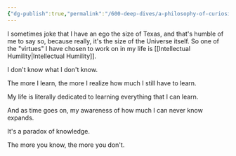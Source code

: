 ```yaml
---
{"dg-publish":true,"permalink":"/600-deep-dives/a-philosophy-of-curiosity/on-the-importance-of-intellectual-humility/","tags":["intellectualhumility"]}
---
```


I sometimes joke that I have an ego the size of Texas, and that's humble of me to say so, because really, it's the size of the Universe itself.  So one of the "virtues" I have chosen to work on in my life is [[Intellectual Humility\|Intellectual Humility]].

I don't know what I don't know.

The more I learn, the more I realize how much I still have to learn.

My life is literally dedicated to learning everything that I can learn.

And as time goes on, my awareness of how much I can never know expands.

It's a paradox of knowledge.

The more you know, the more you don't.